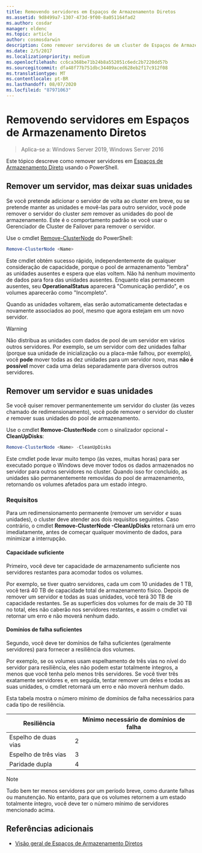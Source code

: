```yaml
---
title: Removendo servidores em Espaços de Armazenamento Diretos
ms.assetid: 9d8499a7-1307-473d-9f00-8a051164fad2
ms.author: cosdar
manager: eldenc
ms.topic: article
author: cosmosdarwin
description: Como remover servidores de um cluster de Espaços de Armazenamento Diretos no Windows Server.
ms.date: 2/5/2017
ms.localizationpriority: medium
ms.openlocfilehash: cc6ca368be71b24b8a552051c6edc2b7220dd57b
ms.sourcegitcommit: dfa48f77b751dbc34409aced628eb2f17c912f08
ms.translationtype: MT
ms.contentlocale: pt-BR
ms.lasthandoff: 08/07/2020
ms.locfileid: "87971063"
---
```

# <a name="removing-servers-in-storage-spaces-direct"></a>Removendo servidores em Espaços de Armazenamento Diretos

>Aplica-se a: Windows Server 2019, Windows Server 2016

Este tópico descreve como remover servidores em [Espaços de Armazenamento Direto](storage-spaces-direct-overview.md) usando o PowerShell.

## <a name="remove-a-server-but-leave-its-drives"></a>Remover um servidor, mas deixar suas unidades

Se você pretende adicionar o servidor de volta ao cluster em breve, ou se pretende manter as unidades e movê-las para outro servidor, você pode remover o servidor do cluster *sem* remover as unidades do pool de armazenamento. Este é o comportamento padrão se você usar o Gerenciador de Cluster de Failover para remover o servidor.

Use o cmdlet [Remove-ClusterNode](/previous-versions/windows/it-pro/windows-server-2012-R2-and-2012/hh831694(v=ws.11)) do PowerShell:

```PowerShell
Remove-ClusterNode <Name>
```

Este cmdlet obtém sucesso rápido, independentemente de qualquer consideração de capacidade, porque o pool de armazenamento "lembra" as unidades ausentes e espera que elas voltem. Não há nenhum movimento de dados para fora das unidades ausentes. Enquanto elas permanecem ausentes, seu **OperationalStatus** aparecerá "Comunicação perdido", e os volumes aparecerão como "Incompleto".

Quando as unidades voltarem, elas serão automaticamente detectadas e novamente associados ao pool, mesmo que agora estejam em um novo servidor.

   >[!WARNING]
   > Não distribua as unidades com dados de pool de um servidor em vários outros servidores. Por exemplo, se um servidor com dez unidades falhar (porque sua unidade de inicialização ou a placa-mãe falhou, por exemplo), você **pode** mover todas as dez unidades para um servidor novo, mas **não é possível** mover cada uma delas separadamente para diversos outros servidores.

## <a name="remove-a-server-and-its-drives"></a>Remover um servidor e suas unidades

Se você quiser remover permanentemente um servidor do cluster (às vezes chamado de redimensionamento), você pode remover o servidor do cluster *e* remover suas unidades do pool de armazenamento.

Use o cmdlet **Remove-ClusterNode** com o sinalizador opcional **- CleanUpDisks**:

```PowerShell
Remove-ClusterNode <Name> -CleanUpDisks
```

Este cmdlet pode levar muito tempo (às vezes, muitas horas) para ser executado porque o Windows deve mover todos os dados armazenados no servidor para outros servidores no cluster. Quando isso for concluído, as unidades são permanentemente removidas do pool de armazenamento, retornando os volumes afetados para um estado íntegro.

### <a name="requirements"></a>Requisitos

Para um redimensionamento permanente (remover um servidor *e* suas unidades), o cluster deve atender aos dois requisitos seguintes. Caso contrário, o cmdlet **Remove-ClusterNode -CleanUpDisks** retornará um erro imediatamente, antes de começar qualquer movimento de dados, para minimizar a interrupção.

#### <a name="enough-capacity"></a>Capacidade suficiente

Primeiro, você deve ter capacidade de armazenamento suficiente nos servidores restantes para acomodar todos os volumes.

Por exemplo, se tiver quatro servidores, cada um com 10 unidades de 1 TB, você terá 40 TB de capacidade total de armazenamento físico. Depois de remover um servidor e todas as suas unidades, você terá 30 TB de capacidade restantes. Se as superfícies dos volumes for de mais de 30 TB no total, eles não caberão nos servidores restantes, e assim o cmdlet vai retornar um erro e não moverá nenhum dado.

#### <a name="enough-fault-domains"></a>Domínios de falha suficientes

Segundo, você deve ter domínios de falha suficientes (geralmente servidores) para fornecer a resiliência dos volumes.

Por exemplo, se os volumes usam espelhamento de três vias no nível do servidor para resiliência, eles não podem estar totalmente íntegros, a menos que você tenha pelo menos três servidores. Se você tiver três exatamente servidores e, em seguida, tentar remover um deles e todas as suas unidades, o cmdlet retornará um erro e não moverá nenhum dado.

Esta tabela mostra o número mínimo de domínios de falha necessários para cada tipo de resiliência.

|    Resiliência          |    Mínimo necessário de domínios de falha   |
|------------------------|-------------------------------------|
|    Espelho de duas vias      |    2                                |
|    Espelho de três vias    |    3                                |
|    Paridade dupla         |    4                                |

   >[!NOTE]
   > Tudo bem ter menos servidores por um período breve, como durante falhas ou manutenção. No entanto, para que os volumes retornem a um estado totalmente íntegro, você deve ter o número mínimo de servidores mencionado acima.

## <a name="additional-references"></a>Referências adicionais

- [Visão geral de Espaços de Armazenamento Diretos](storage-spaces-direct-overview.md)
